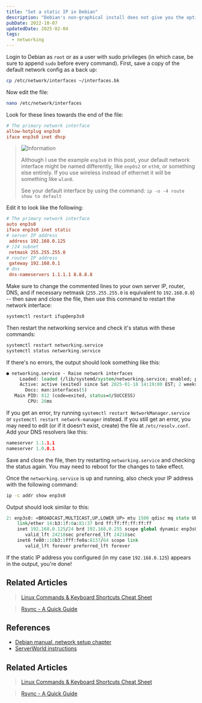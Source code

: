 ```yaml
---
title: "Set a static IP in Debian"
description: "Debian's non-graphical install does not give you the option to set a static IP, here's a quick guide to doing it manually on the command line."
pubDate: 2022-10-07
updatedDate: 2025-02-04
tags:
  - networking
---
```


Login to Debian as `root` or as a user with sudo privileges (in which case, be sure to append `sudo` before every command). First, save a copy of the default network config as a back up:

```bash
cp /etc/network/interfaces ~/interfaces.bk
```

Now edit the file:

```bash
nano /etc/network/interfaces
```

Look for these lines towards the end of the file:

```ini
# The primary network interface
allow-hotplug enp3s0
iface enp3s0 inet dhcp
```

> <img src="/assets/info.svg" class="info" loading="lazy" decoding="async" alt="Information">
>
> Although I use the example `enp3s0` in this post, your default network interface might be named differently, like `enp0s2` or `eth0`, or something else entirely. If you use wireless instead of ethernet it will be something like `wlan0`.
>
> See your default interface by using the command: `ip -o -4 route show to default`

Edit it to look like the following:

```ini
# The primary network interface
auto enp3s0
iface enp3s0 inet static
# server IP address
 address 192.168.0.125 
# /24 subnet
 netmask 255.255.255.0
# router IP address
 gateway 192.168.0.1
# dns
 dns-nameservers 1.1.1.1 8.8.8.8
```

Make sure to change the commented lines to your own server IP, router, DNS, and if necessary netmask (`255.255.255.0` is equivalent to `192.168.0.0`) -- then save and close the file, then use this command to restart the network interface:

```bash
systemctl restart ifup@enp3s0
```

Then restart the networking service and check it's status with these commands:

```bash
systemctl restart networking.service
systemctl status networking.service
```

If there's no errors, the output should look something like this:

```tcl
● networking.service - Raise network interfaces
     Loaded: loaded (/lib/systemd/system/networking.service; enabled; preset: enabled)
     Active: active (exited) since Sat 2025-01-18 14:19:00 EST; 2 weeks 3 days ago
       Docs: man:interfaces(5)
   Main PID: 812 (code=exited, status=0/SUCCESS)
        CPU: 26ms
```

If you get an error, try running `systemctl restart NetworkManager.service` or `systemctl restart network-manager` instead. If you still get an error, you may need to edit (or if it doesn't exist, create) the file at `/etc/resolv.conf`. Add your DNS resolvers like this:

```c
nameserver 1.1.1.1
nameserver 1.0.0.1
```

Save and close the file, then try restarting `networking.service` and checking the status again. You may need to reboot for the changes to take effect.

Once the `networking.service` is up and running, also check your IP address with the following command:

```bash
ip -c addr show enp3s0
```

Output should look similar to this:

```tcl
2: enp3s0: <BROADCAST,MULTICAST,UP,LOWER_UP> mtu 1500 qdisc mq state UP group default qlen 1000
    link/ether 14:b3:1f:0a:81:37 brd ff:ff:ff:ff:ff:ff
    inet 192.168.0.125/24 brd 192.168.0.255 scope global dynamic enp3s0
       valid_lft 24218sec preferred_lft 24218sec
    inet6 fe80::16b3:1fff:fe0a:8137/64 scope link
       valid_lft forever preferred_lft forever
```

If the static IP address you configured (in my case `192.168.0.125`) appears in the output, you're done!

## Related Articles

> [Linux Commands & Keyboard Shortcuts Cheat Sheet](/blog/basic-linux-commands/)

> [Rsync - A Quick Guide](/blog/rsync-a-quick-guide/)

## References

- <a href="https://www.debian.org/doc/manuals/debian-reference/ch05.en.html" target="_blank" data-umami-events="static-ip-debian-manual">Debian manual, network setup chapter</a>
- <a href="https://www.server-world.info/en/note?os=Debian_12&p=initial_conf&f=3" target="_blank" data-umami-events="static-ip-debian-serverworld">ServerWorld instructions</a>

## Related Articles

> <a href="/blog/basic-linux-commands/" data-umami-event="static-ip-debian-related-linux cheatsheets">Linux Commands & Keyboard Shortcuts Cheat Sheet</a>

> <a href="/blog/rsync-a-quick-guide/" data-umami-event="static-ip-debian-rsync-quick-guide">Rsync - A Quick Guide</a>